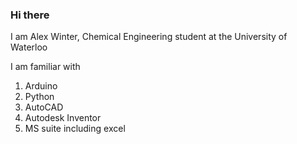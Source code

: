 ### Hi there

I am Alex Winter, Chemical Engineering student at the University of Waterloo

I am familiar with

1. Arduino
2. Python
3. AutoCAD
4. Autodesk Inventor
5. MS suite including excel




<!--
**a3winter/a3winter** is a ✨ _special_ ✨ repository because its `README.md` (this file) appears on your GitHub profile.

Here are some ideas to get you started:

- 🔭 I’m currently working on ...
- 🌱 I’m currently learning ...
- 👯 I’m looking to collaborate on ...
- 🤔 I’m looking for help with ...
- 💬 Ask me about ...
- 📫 How to reach me: ...
- 😄 Pronouns: ...
- ⚡ Fun fact: ...
-->
